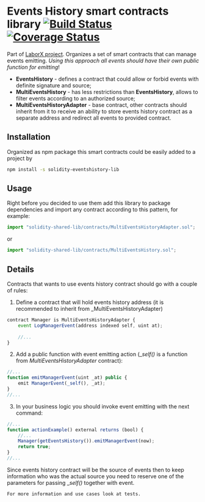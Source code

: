 # Events History smart contracts library [![Build Status](https://travis-ci.org/ChronoBank/solidity-eventshistory-lib.svg?branch=master)](https://travis-ci.org/ChronoBank/solidity-eventshistory-lib) [![Coverage Status](https://coveralls.io/repos/github/ChronoBank/solidity-eventshistory-lib/badge.svg?branch=master)](https://coveralls.io/github/ChronoBank/solidity-eventshistory-lib?branch=master)

Part of [LaborX project](https://github.com/ChronoBank). Organizes a set of smart contracts that can manage events emitting. _Using this approach all events should have their own public function for emitting_!

- **EventsHistory** - defines a contract that could allow or forbid events with definite signature and source;
- **MultiEventsHistory** - has less restrictions than **EventsHistory**, allows to filter events according to an authorized source;
- **MultiEventsHistoryAdapter** - base contract, other contracts should inherit from it to receive an ability to store events history contract as a separate address and redirect all events to provided contract.

## Installation

Organized as npm package this smart contracts could be easily added to a project by

```bash
npm install -s solidity-eventshistory-lib
```

## Usage

Right before you decided to use them add this library to package dependencies and import any contract according to this pattern, for example:

```javascript
import "solidity-shared-lib/contracts/MultiEventsHistoryAdapter.sol";
```

or

```javascript
import "solidity-shared-lib/contracts/MultiEventsHistory.sol";
```

## Details

Contracts that wants to use events history contract should go with a couple of rules:

1. Define a contract that will hold events history address (it is recommended to inherit from _MultiEventsHistoryAdapter)

```javascript
contract Manager is MultiEventsHistoryAdapter {
	event LogManagerEvent(address indexed self, uint at);
	
	//...
}
```

2. Add a public function with event emitting action (__self()_ is a function from _MultiEventsHistoryAdapter_ contract):

```javascript
//...
function emitManagerEvent(uint _at) public {
	emit ManagerEvent(_self(), _at);
}
//...
```

3. In your business logic you should invoke event emitting with the next command:

```javascript
//...
function actionExample() external returns (bool) {
	//...
	Manager(getEventsHistory()).emitManagerEvent(now);
	return true;
}
//...
```

Since events history contract will be the source of events then to keep information who was the actual source you need to reserve one of the parameters for passing __self()_ together with event.

	For more information and use cases look at tests.